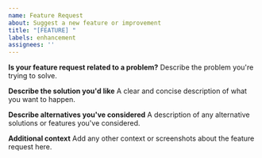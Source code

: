 ```yaml
---
name: Feature Request
about: Suggest a new feature or improvement
title: "[FEATURE] "
labels: enhancement
assignees: ''
---
```


**Is your feature request related to a problem?**
Describe the problem you're trying to solve.

**Describe the solution you'd like**
A clear and concise description of what you want to happen.

**Describe alternatives you've considered**
A description of any alternative solutions or features you've considered.

**Additional context**
Add any other context or screenshots about the feature request here.
